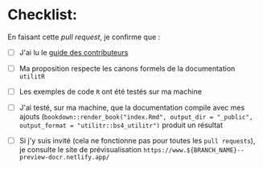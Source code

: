 # Checklist:

En faisant cette *pull request*, je confirme que :

- [ ] J'ai lu le [guide des contributeurs](CONTRIBUTING.md)
- [ ] Ma proposition respecte les canons formels de la documentation `utilitR`
- [ ] Les exemples de code `R` ont été testés sur ma machine
- [ ] J'ai testé, sur ma machine, que la documentation compile avec mes ajouts (`bookdown::render_book("index.Rmd", output_dir = "_public", output_format = "utilitr::bs4_utilitr")`
produit un résultat
- [ ] Si j'y suis invité (cela ne fonctionne pas pour toutes les `pull requests`), je consulte le site de prévisualisation `https://www.${BRANCH_NAME}--preview-docr.netlify.app/`

